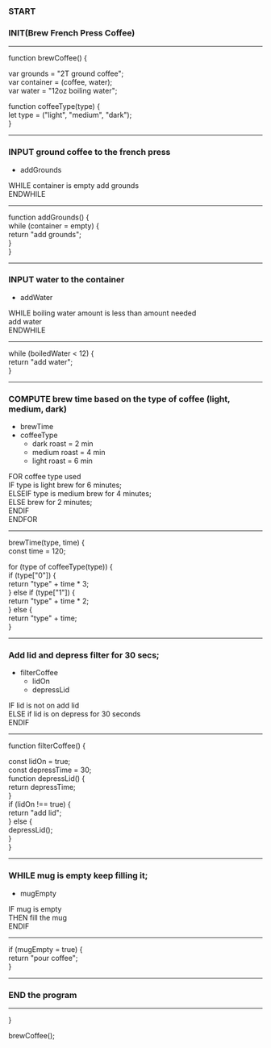 ### START

### INIT(Brew French Press Coffee)

<hr>
function brewCoffee() {<br>

var grounds = "2T ground coffee";<br>
var container = (coffee, water); <br>
var water = "12oz boiling water";<br>

function coffeeType(type) {<br>
  let type = ("light", "medium", "dark");<br>
}
<hr>

### INPUT ground coffee to the french press
 * addGrounds

WHILE container is empty add grounds<br>
ENDWHILE

<hr>
function addGrounds() {<br>
    while (container = empty) {<br>
    return "add grounds";<br>
    }<br>
}
<hr>

### INPUT water to the container
  * addWater
  
  WHILE boiling water amount is less than amount needed<br>
   add water<br>
  ENDWHILE
  
  <hr>
  while (boiledWater < 12) {<br>
   return "add water";<br>
   }
  <hr>
  
### COMPUTE brew time based on the type of coffee (light, medium, dark)
 * brewTime
 * coffeeType
   * dark roast = 2 min
   * medium roast = 4 min
   * light roast = 6 min

 FOR coffee type used<br>
  IF type is light brew for 6 minutes;<br>
   ELSEIF type is medium brew for 4 minutes;<br>
   ELSE brew for 2 minutes;<br>
  ENDIF<br>
 ENDFOR

<hr>
brewTime(type, time) {<br>
  const time = 120;<br>
  
  for (type of coffeeType(type)) {<br>
    if (type["0"]) {<br>
      return "type" + time * 3;<br>
      } else if (type["1"]) {<br>
      return "type" + time * 2;<br>
      } else {<br>
      return "type" + time;<br>
      }
<hr>

### Add lid and depress filter for 30 secs;
* filterCoffee
  * lidOn
  * depressLid

 IF lid is not on add lid <br>
 ELSE if lid is on depress for 30 seconds <br>
 ENDIF
 
 <hr>
 function filterCoffee() {<br>
 
 const lidOn = true;<br>
 const depressTime = 30;<br>
  function depressLid() {<br>
  return depressTime;<br>
  }<br>
  if (lidOn !== true) {<br>
  return "add lid";<br>
  } else {<br>
  depressLid();<br>
  }<br>
 }
 <hr>
 
### WHILE mug is empty keep filling it;
* mugEmpty

IF mug is empty<br>
THEN fill the mug<br>
ENDIF

<hr>
if (mugEmpty = true) {<br>
 return "pour coffee";<br>
 }
<hr>

### END the program
<hr>
}<br>

brewCoffee();
